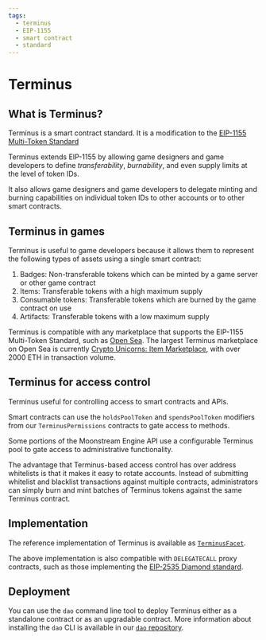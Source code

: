 ```yaml
---
tags:
  - terminus
  - EIP-1155
  - smart contract
  - standard
---
```


# Terminus

## What is Terminus?

Terminus is a smart contract standard. It is a modification to the [EIP-1155 Multi-Token Standard](https://eips.ethereum.org/EIPS/eip-1155)

Terminus extends EIP-1155 by allowing game designers and game developers to define *transferability*, *burnability*, and even supply limits at the level of token IDs.

It also allows game designers and game developers to delegate minting and burning capabilities on individual
token IDs to other accounts or to other smart contracts.

## Terminus in games

Terminus is useful to game developers because it allows them to represent the following types of assets using a single smart contract:

1. Badges: Non-transferable tokens which can be minted by a game server or other game contract
1. Items: Transferable tokens with a high maximum supply
1. Consumable tokens: Transferable tokens which are burned by the game contract on use
1. Artifacts: Transferable tokens with a low maximum supply

Terminus is compatible with any marketplace that supports the EIP-1155 Multi-Token Standard, such as
[Open Sea](https://opensea.io).
The largest Terminus marketplace on Open Sea is currently [Crypto Unicorns: Item Marketplace](https://opensea.io/collection/crypto-unicorns-items-marketplace),
with over 2000 ETH in transaction volume.

## Terminus for access control

Terminus useful for controlling access to smart contracts and APIs.

Smart contracts can use the `holdsPoolToken` and `spendsPoolToken` modifiers from our `TerminusPermissions`
contracts to gate access to methods.

Some portions of the Moonstream Engine API use a configurable Terminus pool to gate access to administrative
functionality.

The advantage that Terminus-based access control has over address whitelists is that it makes it easy to
rotate accounts. Instead of submitting whitelist and blacklist transactions against multiple contracts,
administrators can simply burn and mint batches of Terminus tokens against the same Terminus contract.

## Implementation

The reference implementation of Terminus is available as [`TerminusFacet`](https://github.com/bugout-dev/dao/blob/33b301b0e2219516b507a83c81c5b7d6670867be/contracts/terminus/TerminusFacet.sol).

The above implementation is also compatible with `DELEGATECALL` proxy contracts, such as those implementing the
[EIP-2535 Diamond standard](https://eips.ethereum.org/EIPS/eip-2535).

## Deployment

You can use the `dao` command line tool to deploy Terminus either as a standalone contract or as an upgradable contract.
More information about installing the `dao` CLI is available in our [`dao` repository](https://github.com/bugout-dev/dao).

